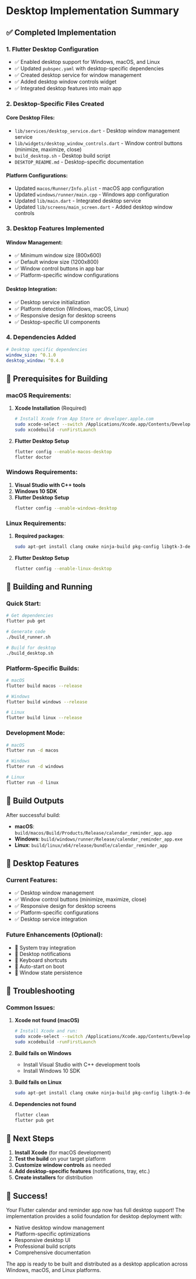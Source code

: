 # Desktop Implementation Summary

## ✅ Completed Implementation

### 1. Flutter Desktop Configuration
- ✅ Enabled desktop support for Windows, macOS, and Linux
- ✅ Updated `pubspec.yaml` with desktop-specific dependencies
- ✅ Created desktop service for window management
- ✅ Added desktop window controls widget
- ✅ Integrated desktop features into main app

### 2. Desktop-Specific Files Created

#### Core Desktop Files:
- `lib/services/desktop_service.dart` - Desktop window management service
- `lib/widgets/desktop_window_controls.dart` - Window control buttons (minimize, maximize, close)
- `build_desktop.sh` - Desktop build script
- `DESKTOP_README.md` - Desktop-specific documentation

#### Platform Configurations:
- Updated `macos/Runner/Info.plist` - macOS app configuration
- Updated `windows/runner/main.cpp` - Windows app configuration
- Updated `lib/main.dart` - Integrated desktop service
- Updated `lib/screens/main_screen.dart` - Added desktop window controls

### 3. Desktop Features Implemented

#### Window Management:
- ✅ Minimum window size (800x600)
- ✅ Default window size (1200x800)
- ✅ Window control buttons in app bar
- ✅ Platform-specific window configurations

#### Desktop Integration:
- ✅ Desktop service initialization
- ✅ Platform detection (Windows, macOS, Linux)
- ✅ Responsive design for desktop screens
- ✅ Desktop-specific UI components

### 4. Dependencies Added
```yaml
# Desktop specific dependencies
window_size: ^0.1.0
desktop_window: ^0.4.0
```

## 🔧 Prerequisites for Building

### macOS Requirements:
1. **Xcode Installation** (Required)
   ```bash
   # Install Xcode from App Store or developer.apple.com
   sudo xcode-select --switch /Applications/Xcode.app/Contents/Developer
   sudo xcodebuild -runFirstLaunch
   ```

2. **Flutter Desktop Setup**
   ```bash
   flutter config --enable-macos-desktop
   flutter doctor
   ```

### Windows Requirements:
1. **Visual Studio with C++ tools**
2. **Windows 10 SDK**
3. **Flutter Desktop Setup**
   ```bash
   flutter config --enable-windows-desktop
   ```

### Linux Requirements:
1. **Required packages**:
   ```bash
   sudo apt-get install clang cmake ninja-build pkg-config libgtk-3-dev liblzma-dev
   ```
2. **Flutter Desktop Setup**
   ```bash
   flutter config --enable-linux-desktop
   ```

## 🚀 Building and Running

### Quick Start:
```bash
# Get dependencies
flutter pub get

# Generate code
./build_runner.sh

# Build for desktop
./build_desktop.sh
```

### Platform-Specific Builds:
```bash
# macOS
flutter build macos --release

# Windows
flutter build windows --release

# Linux
flutter build linux --release
```

### Development Mode:
```bash
# macOS
flutter run -d macos

# Windows
flutter run -d windows

# Linux
flutter run -d linux
```

## 📁 Build Outputs

After successful build:
- **macOS**: `build/macos/Build/Products/Release/calendar_reminder_app.app`
- **Windows**: `build/windows/runner/Release/calendar_reminder_app.exe`
- **Linux**: `build/linux/x64/release/bundle/calendar_reminder_app`

## 🎯 Desktop Features

### Current Features:
- ✅ Desktop window management
- ✅ Window control buttons (minimize, maximize, close)
- ✅ Responsive design for desktop screens
- ✅ Platform-specific configurations
- ✅ Desktop service integration

### Future Enhancements (Optional):
- 🔄 System tray integration
- 🔄 Desktop notifications
- 🔄 Keyboard shortcuts
- 🔄 Auto-start on boot
- 🔄 Window state persistence

## 🐛 Troubleshooting

### Common Issues:

1. **Xcode not found (macOS)**
   ```bash
   # Install Xcode and run:
   sudo xcode-select --switch /Applications/Xcode.app/Contents/Developer
   sudo xcodebuild -runFirstLaunch
   ```

2. **Build fails on Windows**
   - Install Visual Studio with C++ development tools
   - Install Windows 10 SDK

3. **Build fails on Linux**
   ```bash
   sudo apt-get install clang cmake ninja-build pkg-config libgtk-3-dev liblzma-dev
   ```

4. **Dependencies not found**
   ```bash
   flutter clean
   flutter pub get
   ```

## 📝 Next Steps

1. **Install Xcode** (for macOS development)
2. **Test the build** on your target platform
3. **Customize window controls** as needed
4. **Add desktop-specific features** (notifications, tray, etc.)
5. **Create installers** for distribution

## 🎉 Success!

Your Flutter calendar and reminder app now has full desktop support! The implementation provides a solid foundation for desktop deployment with:

- Native desktop window management
- Platform-specific optimizations
- Responsive desktop UI
- Professional build scripts
- Comprehensive documentation

The app is ready to be built and distributed as a desktop application across Windows, macOS, and Linux platforms. 